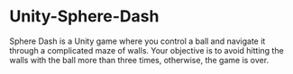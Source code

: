 # Unity-Sphere-Dash

Sphere Dash is a Unity game where you control a ball and navigate it through a complicated maze of walls. Your objective is to avoid hitting the walls with the ball more than three times, otherwise, the game is over.
